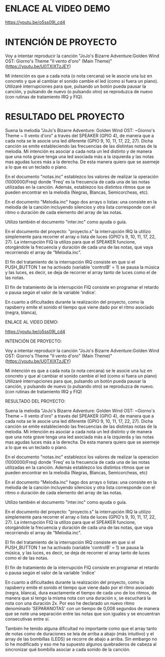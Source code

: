 # ENLACE AL VIDEO DEMO

https://youtu.be/o5ss09l_cd4

# INTENCIÓN DE PROYECTO

Voy a intentar reproducir la canción "JoJo's Bizarre Adventure:Golden Wind OST: Giorno's Theme "Il vento d'oro" (Main Theme)" (https://youtu.be/U0TXIXTzJEY)

Mi intención es que a cada nota (o nota cercana) se le asocie una luz en concreto y que al cambiar el sonido cambie el led (como si fuera un piano). Utilizaré interrupciones para que, pulsando un botón pueda pausar la canción, y pulsando de nuevo (o pulsando otro) se reproduzca de nuevo (con rutinas de tratamiento IRQ y FIQ).

# RESULTADO DEL PROYECTO

Suena la melodía "JoJo's Bizarre Adventure: Golden Wind OST: ~Giorno's Theme ~ Il vento d'oro" a través del SPEAKER (GPIO 4), de manera que a cada nota se le asocie una led diferente (GPIO 9, 10, 11, 17, 22, 27). Dicha canción se emite estableciendo las frecuencias de las distintas notas de la melodía. Mi intención es asociar a cada nota un led distinto y de manera que una nota grave tenga una led asociada más a la izquierda y las notas mas agudas luces más a la derecha. De esta manera quiero que se asemeje a lo que es un teclado o piano.

En el documento "notas.inc" establezco los valores de realizar la operación (1000000/Freq) donde 'Freq' es la frecuencia de cada una de las notas utilizadas en la canción. Además, establezco los distintos ritmos que se pueden encontrar en la melodía (Negras, Blancas, Semicorcheas, etc).

En el documento "Melodia.inc" hago dos arrays o listas: una consiste en la melodía de la canción incluyendo silencios y otra lista corresponde con el ritmo o duración de cada elemento del array de las notas.

Utilizo también el documento "inter.inc" como ayuda o guía.

En el documento del proyecto: "proyecto.s" la interrupción IRQ la utilizo simplemente para recorrer el array o lista de luces (GPIO's 9, 10, 11, 17, 22, 27). La interrupción FIQ la utilizo para que el SPEAKER funcione, otorgándole la frecuencia y duración de cada una de las notas, que vaya recorriendo el array de "Melodia.inc".

El fin del tratamiento de la interrupción IRQ consiste en que si el PUSH_BUTTON 1 se ha activado (variable 'controlB' = 1) se pausa la música y las luces, es decir, se deja de recorrer el array tanto de luces como el de las notas.

El fin de tratamiento de la interrupción FIQ consiste en programar el retardo o pausa según el valor de la variable 'indice'.

En cuanto a dificultades durante la realización del proyecto, como la rapsberry emite el sonido el tiempo que viene dado por el ritmo asociado (negra, blanca),

ENLACE AL VIDEO DEMO:

https://youtu.be/o5ss09l_cd4


INTENCIÓN DE PROYECTO:

Voy a intentar reproducir la canción "JoJo's Bizarre Adventure:Golden Wind OST: Giorno's Theme "Il vento d'oro" (Main Theme)" (https://youtu.be/U0TXIXTzJEY)

Mi intención es que a cada nota (o nota cercana) se le asocie una luz en concreto y que al cambiar el sonido cambie el led (como si fuera un piano)
Utilizaré interrupciones para que, pulsando un botón pueda pausar la canción, y pulsando de nuevo (o pulsando otro) se reproduzca de nuevo. (con rutinas de tratamiento IRQ y FIQ)




RESULTADO DEL PROYECTO:

Suena la melodía "JoJo's Bizarre Adventure: Golden Wind OST: ~Giorno's Theme ~ Il vento d'oro" a través del SPEAKER (GPIO 4), de manera que a cada nota se le asocie una led diferente  (GPIO 9, 10, 11, 17, 22, 27).
Dicha canción se emite estableciendo las frecuencias de las distintas notas de la melodía. Mi intención es asociar a cada nota un led distinto y de manera que una nota grave
tenga una led asociada más a la izquierda y las notas mas agudas luces más a la derecha. De esta manera quiero que se asemeje a lo que es un teclado o piano.

En el documento "notas.inc" establezco los valores de realizar la operacion (1000000/Freq) donde 'Freq' es la frecuencia de cada una de las notas utilizadas en la canción.
Además establezco los distintos ritmos que se pueden encontrar en la melodía (Negras, Blancas, Semicorcheas, etc)

En el documento "Melodia.inc" hago dos arrays o listas: una consiste en la melodía de la canción incluyendo silencios y otra lista corresponde con el ritmo o duración de cada 
elemento del array de las notas.

Utilizo también el documento "inter.inc" como ayuda o guía.

En el documento del proyecto: "proyecto.s" la interrupción IRQ la utilizo simplemente para recorrer el array o lista de luces (GPIO's 9, 10, 11, 17, 22, 27).
La interrupción FIQ la utilizo para que el SPEAKER funcione, otorgándole la frecuencia y duración de cada una de las notas, que vaya recorriendo el array de "Melodia.inc".


El fin del tratamiento de la interrupción IRQ consiste en que si el PUSH_BUTTON 1 se ha activado (variable 'controlB' = 1) se pausa la música, y las luces, es decir,
se deja de recorrer el array tanto de luces como el de las notas. 

El fin de tratamiento de la interrupción FIQ consiste en programar el retardo o pausa según el valor de la variable 'indice'


En cuanto a dificultades durante la realización del proyecto, como la rapsberry emite el sonido el tiempo que viene dado por el ritmo asociado (negra, blanca), dura exactamente
el tiempo de cada uno de los ritmos, de manera que si tengo la misma nota con una duración x, se escuchará la nota con una duración 2x. Por eso he declarado un nuevo
ritmo denominado 'SEPARANOTAS' con un tiempo de 0,008 segundos de manera que se note una separación entre las notas que son iguales y se encuentran consecutivas entre sí.

También he tenido alguna dificultad no importante como que el array tanto de notas como de duraciones se leía de arriba a abajo (más intuitivo) y el array de las bombillas (LEDS)
se recorre de abajo a arriba. Sin embargo no lo he modificado y eso me ha supuesto algunos quebraderos de cabeza al sincronizar qué bombilla asociar a cada sonido de la canción.
